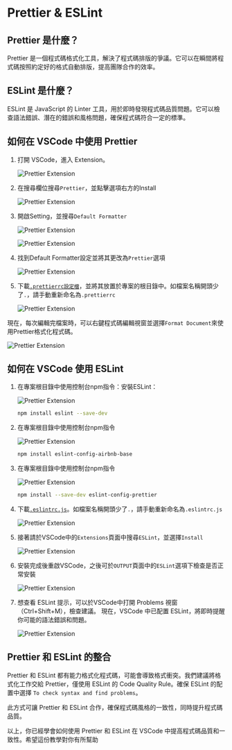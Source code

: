 # Prettier & ESLint

## Prettier 是什麼？

Prettier 是一個程式碼格式化工具，解決了程式碼排版的爭議。它可以在瞬間將程式碼按照約定好的格式自動排版，提高團隊合作的效率。

## ESLint 是什麼？

ESLint 是 JavaScript 的 Linter 工具，用於即時發現程式碼品質問題。它可以檢查語法錯誤、潛在的錯誤和風格問題，確保程式碼符合一定的標準。

## 如何在 VSCode 中使用 Prettier

1. 打開 VSCode，進入 Extension。

   
    ![Prettier Extension](/webgame-engine/assets/coding-style/prettier.png)

2. 在搜尋欄位搜尋`Prettier`，並點擊選項右方的Install

   
    ![Prettier Extension](/webgame-engine/assets/coding-style/prettier2.png)

3. 開啟Setting，並搜尋`Default Formatter`

   
    ![Prettier Extension](/webgame-engine/assets/coding-style/prettier3.png)

   
    ![Prettier Extension](/webgame-engine/assets/coding-style/prettier5.png)

4. 找到Default Formatter設定並將其更改為`Prettier`選項

   
    ![Prettier Extension](/webgame-engine/assets/coding-style/prettier6.png)

5. 下載[`.prettierrc設定檔`](/webgame-engine/assets/coding-style/.prettierrc)，並將其放置於專案的根目錄中。如檔案名稱開頭少了`.`，請手動重新命名為`.prettierrc`

    ![Prettier Extension](/webgame-engine/assets/coding-style/prettier8.png)


現在，每次編輯完檔案時，可以右鍵程式碼編輯視窗並選擇`Format Document`來使用Prettier格式化程式碼。
   
   ![Prettier Extension](/webgame-engine/assets/coding-style/prettier7.png)


## 如何在 VSCode 使用 ESLint

1. 在專案根目錄中使用控制台npm指令：安裝ESLint：

   
    ![Prettier Extension](/webgame-engine/assets/coding-style/eslint15.png)


      ```bash
      npm install eslint --save-dev
      ```

2. 在專案根目錄中使用控制台npm指令

    ![Prettier Extension](/webgame-engine/assets/coding-style/eslint19.png)

      ```bash
      npm install eslint-config-airbnb-base
      ```

3. 在專案根目錄中使用控制台npm指令

    ![Prettier Extension](/webgame-engine/assets/coding-style/eslint20.png)

      ```bash
      npm install --save-dev eslint-config-prettier
      ```

4. 下載[`.eslintrc.js`](/webgame-engine/assets/coding-style/.eslintrc.js)。如檔案名稱開頭少了`.`，請手動重新命名為`.eslintrc.js`

    ![Prettier Extension](/webgame-engine/assets/coding-style/eslint13.png)

5. 接著請於VSCode中的`Extensions`頁面中搜尋`ESLint`，並選擇`Install`

    ![Prettier Extension](/webgame-engine/assets/coding-style/eslint12.png)

6. 安裝完成後重啟VSCode，之後可於`OUTPUT`頁面中的`ESLint`選項下檢查是否正常安裝

    ![Prettier Extension](/webgame-engine/assets/coding-style/eslint21.png)

6. 想查看 ESLint 提示，可以於VSCode中打開 Problems 視窗（Ctrl+Shift+M），檢查建議。
現在，VSCode 中已配置 ESLint，將即時提醒你可能的語法錯誤和問題。
   
    ![Prettier Extension](/webgame-engine/assets/coding-style/eslint11.png)

<!-- 

3. 在專案根目錄執行以下命令進行 ESLint 設定，根據提示進行配置，建議選擇 `To check syntax and find problems`。按`Enter`鍵來確認執行

   
    ![Prettier Extension](/webgame-engine/assets/coding-style/eslint2.png)


      ```bash
      npm init @eslint/config
      ```

4. 使用`Enter`鍵選擇`JavaScript modules (import/export)`選項

   
    ![Prettier Extension](/webgame-engine/assets/coding-style/eslint3.png)



5. 使用鍵盤`上下方向鍵(↑↓)`鍵選擇`None of these`選項

   
    ![Prettier Extension](/webgame-engine/assets/coding-style/eslint4.png)


6. 使用鍵盤`上下左右鍵(←→)`鍵選擇`Yes`選項

   
    ![Prettier Extension](/webgame-engine/assets/coding-style/eslint5.png)


7. 使用鍵盤`Enter`鍵確認默認選項

   
    ![Prettier Extension](/webgame-engine/assets/coding-style/eslint6.png)

8. 使用鍵盤`Enter`鍵確認默認選項

   
    ![Prettier Extension](/webgame-engine/assets/coding-style/eslint7.png)

9. 使用鍵盤`上下左右鍵(←→)`鍵選擇`Yes`選項

   
    ![Prettier Extension](/webgame-engine/assets/coding-style/eslint8.png)


10. 使用鍵盤`Enter`鍵確認默認選項`npm`即可開始初始設定

   
    ![Prettier Extension](/webgame-engine/assets/coding-style/eslint9.png)

11. 完成設定後如下圖所示:
   
    ![Prettier Extension](/webgame-engine/assets/coding-style/eslint10.png) -->


<!-- 14. 將`"test": "echo \"Error: no test specified\" && exit 1"`修改為`"lint": "eslint ./"`

    ![Prettier Extension](/webgame-engine/assets/coding-style/eslint17.png)

    ![Prettier Extension](/webgame-engine/assets/coding-style/eslint18.png)

      ```bash
      "lint": "eslint ./"
      ``` -->



## Prettier 和 ESLint 的整合

Prettier 和 ESLint 都有能力格式化程式碼，可能會導致格式衝突。我們建議將格式化工作交給 Prettier，僅使用 ESLint 的 Code Quality Rule。確保 ESLint 的配置中選擇 `To check syntax and find problems`。

此方式可讓 Prettier 和 ESLint 合作，確保程式碼風格的一致性，同時提升程式碼品質。

以上，你已經學會如何使用 Prettier 和 ESLint 在 VSCode 中提高程式碼品質和一致性。希望這份教學對你有所幫助